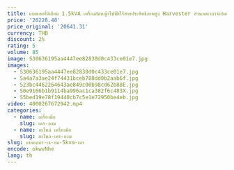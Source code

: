 ```yaml
---
title: แบตเตอรี่ลิเธียม 1.5kVA เครื่องตัดหญ้าไฟฟ้าไร้สายประสิทธิภาพสูง Harvester ส่วนลดเวลาจํากัดเกรดอุตสาหกรรมทนทาน
price: '20228.48'
price_original: '20641.31'
currency: THB
discount: 2%
rating: 5
volume: 85
image: S30636195aa4447ee82830d0c433ce01e7.jpg
images:
  - S30636195aa4447ee82830d0c433ce01e7.jpg
  - Sa4a7a3ae24f74431bceb788dd0b2aab6f.jpg
  - S23bc4462264643ae849c00b98cd62b88E.jpg
  - S0e9166b1b9114ba996ac1ca382f6c483X.jpg
  - S5bed19e78f19440cb7c5e1e72950be4eb.jpg
video: 4000267672942.mp4
categories:
  - name: เครื่องมือ
    slug: เคร-องม
  - name: อะไหล่ เครื่องมือ
    slug: อะไหล-เคร-องม
slug: แบตเตอร-เธ-ยม-5kva-เคร
encode: okwvNhe
lang: th
---
```

  